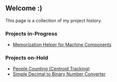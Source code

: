 ## Welcome :)

This page is a collection of my project history.

### Projects in-Progress

- [Memorization Helper for Machine Components](https://github.com/LucasLWH/MS2_Trainer)

### Projects on-Hold

- [People Counting (Centroid Tracking)](https://github.com/LucasLWH/ppl_count_legacy)
- [Simple Decimal to Binary Number Converter](https://github.com/LucasLWH/dec2bin)
